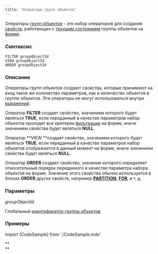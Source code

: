 ```yaml
---
title: 'Операторы групп объектов'
---
```


Операторы [групп объектов](Структура_формы.md) - это набор операторов для создания [свойств](Свойства.md), работающих с [текущим состоянием](Операции_с_группами_объектов.md) группы объектов на [форме](Формы.md).

### Синтаксис

    FILTER groupObjectId
    VIEW groupObjectId
    ORDER groupObjectId

### Описание

Операторы групп объектов создают свойства, которые принимают на вход такое же количество параметров, как и количество объектов в группе объектов. Эти операторы не могут использоваться внутри [выражений](Выражения.md).

Оператор **FILTER** создает свойство, значением которого будет являться **TRUE**, если переданный в качестве параметров набор объектов проходит все критерии [фильтрации](Структура_формы.md#фильтры) на форме, иначе значением свойства будет являться **NULL**.

Оператор **VIEW **создает свойство, значением которого будет являться **TRUE**, если переданный в качестве параметров набор объектов отображается в данный момент на форме, иначе значением свойства будет являться **NULL**.

Оператор **ORDER** создает свойство, значение которого определяет относительный порядок переданного в качестве параметра набора объектов на форме. Значение этого свойства обычно используется в блоках **ORDER** других свойств, например **[PARTITION](Оператор_PARTITION.md)**, **[FOR](Оператор_FOR.md)**, и т. д.

### Параметры

*groupObjectId*

Глобальный [идентификатор группы объектов](Идентификаторы.md#groupobjectid-broken).

### Примеры


import {CodeSample} from './CodeSample.mdx'

<CodeSample url="https://ru-documentation.lsfusion.org/sample?file=OperatorPropertySample&block=groupobject"/>

**  
**
